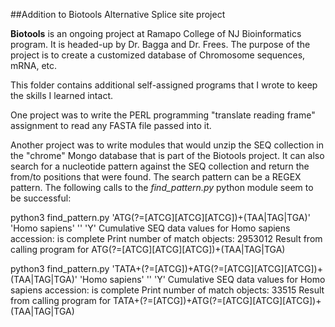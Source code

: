 ##Addition to Biotools Alternative Splice site project

**Biotools** is an ongoing project at Ramapo College of NJ Bioinformatics program. It is headed-up by Dr. Bagga and Dr. Frees. The purpose of the project is to create a customized database of Chromosome sequences, mRNA, etc.

This folder contains additional self-assigned programs that I wrote to keep the skills I learned intact.

One project was to write the PERL programming "translate reading frame" assignment to read any FASTA file passed into it.

Another project was to write modules that would unzip the SEQ collection in the "chrome" Mongo database that is part of the Biotools project. It can also search for a nucleotide pattern against the SEQ collection and return the from/to positions that were found. The search pattern can be a REGEX pattern. The following calls to the *find_pattern.py* python module seem to be successful:


python3 find_pattern.py 'ATG(?=[ATCG][ATCG][ATCG])+(TAA|TAG|TGA)' 'Homo sapiens' '' 'Y'
Cumulative SEQ data values for  Homo sapiens accession:    is complete
Print number of match objects:  2953012
Result from calling program for  ATG(?=[ATCG][ATCG][ATCG])+(TAA|TAG|TGA)


python3 find_pattern.py 'TATA+(?=[ATCG])+ATG(?=[ATCG][ATCG][ATCG])+(TAA|TAG|TGA)' 'Homo sapiens' '' 'Y'
Cumulative SEQ data values for  Homo sapiens accession:    is complete
Print number of match objects:  33515
Result from calling program for  TATA+(?=[ATCG])+ATG(?=[ATCG][ATCG][ATCG])+(TAA|TAG|TGA)
